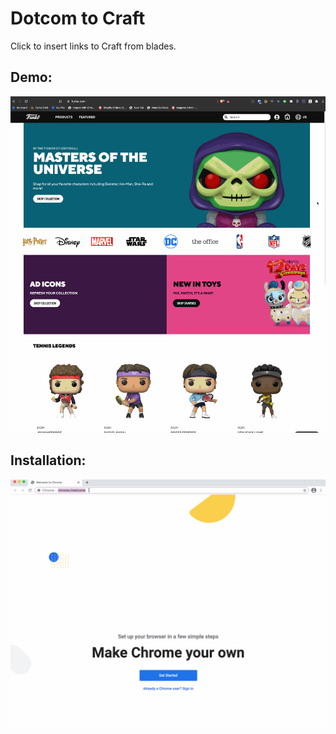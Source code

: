 # Dotcom to Craft

Click to insert links to Craft from blades.

## Demo:

![Demo](dotcom_to_craft_extension.gif)

## Installation:

![Installation](install_dotcom_to_craft_extension.gif)
